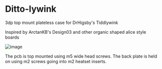 # Ditto-lywink
3dp top mount plateless case for DrHigsby's Tiddlywink

Inspired by ArctanKB's Design03 and other organic shaped alice style boards

![image](https://github.com/Ty-Fitz/Ditto-lywink/assets/127678239/9f509550-4c36-49e1-893d-ef021fa04709)

The pcb is top mounted using m5 wide head screws. The back plate is held on using m2 screws going into m2 heatset inserts.
